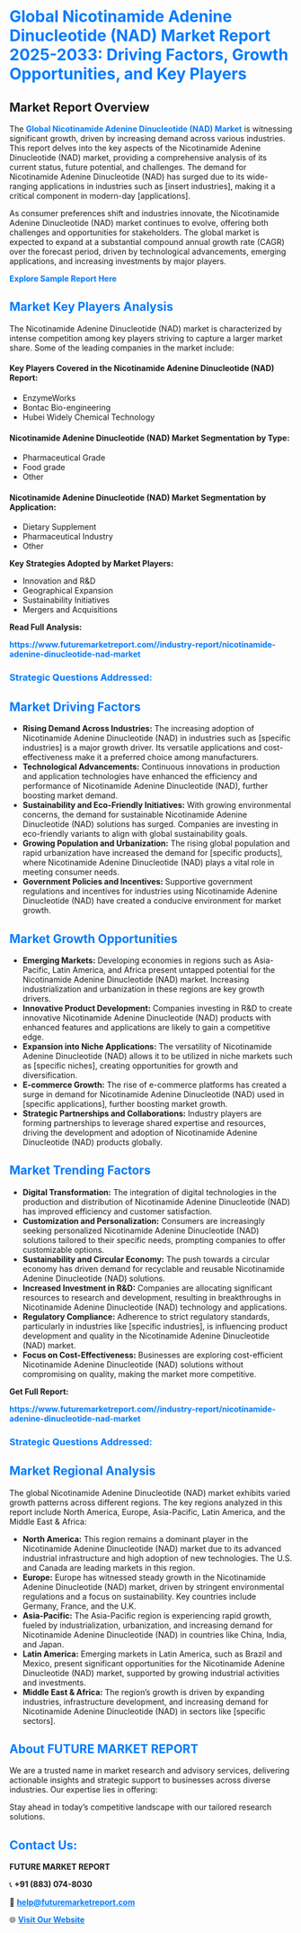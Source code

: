 <h1 style="color: #007BFF;">Global Nicotinamide Adenine Dinucleotide (NAD) Market Report 2025-2033: Driving Factors, Growth Opportunities, and Key Players</h1>

<section id="overview">
<h2>Market Report Overview</h2>
<p>The <a href="https://www.futuremarketreport.com//industry-report/nicotinamide-adenine-dinucleotide-nad-market" style="color: #007BFF; text-decoration: none;"><strong>Global Nicotinamide Adenine Dinucleotide (NAD) Market</strong></a> is witnessing significant growth, driven by increasing demand across various industries. This report delves into the key aspects of the Nicotinamide Adenine Dinucleotide (NAD) market, providing a comprehensive analysis of its current status, future potential, and challenges. The demand for Nicotinamide Adenine Dinucleotide (NAD) has surged due to its wide-ranging applications in industries such as [insert industries], making it a critical component in modern-day [applications].</p>
<p>As consumer preferences shift and industries innovate, the Nicotinamide Adenine Dinucleotide (NAD) market continues to evolve, offering both challenges and opportunities for stakeholders. The global market is expected to expand at a substantial compound annual growth rate (CAGR) over the forecast period, driven by technological advancements, emerging applications, and increasing investments by major players.</p>
</section>

<section id="overview">
<p><a href="https://www.futuremarketreport.com//request-sample/reportId=79727" style="color: #007BFF; text-decoration: none;"><strong>Explore Sample Report Here</strong></a></p>
</section>

<section id="key-players">
<h2 style="color: #007BFF;">Market Key Players Analysis</h2>
<p>The Nicotinamide Adenine Dinucleotide (NAD) market is characterized by intense competition among key players striving to capture a larger market share. Some of the leading companies in the market include:</p>
<h4>Key Players Covered in the Nicotinamide Adenine Dinucleotide (NAD) Report:</h4>
<ul><li>EnzymeWorks</li><li>Bontac Bio-engineering</li><li>Hubei Widely Chemical Technology</li></ul>
<h4>Nicotinamide Adenine Dinucleotide (NAD) Market Segmentation by Type:</h4>
<ul><li>Pharmaceutical Grade</li><li>Food grade</li><li>Other</li></ul>

<h4>Nicotinamide Adenine Dinucleotide (NAD) Market Segmentation by Application:</h4>
<ul><li>Dietary Supplement</li><li>Pharmaceutical Industry</li><li>Other</li></ul>
<p><strong>Key Strategies Adopted by Market Players:</strong></p>
<ul>
<li>Innovation and R&D</li>
<li>Geographical Expansion</li>
<li>Sustainability Initiatives</li>
<li>Mergers and Acquisitions</li>
</ul>
</section>

<section>
<p><strong>Read Full Analysis: </strong></p><a href="https://www.futuremarketreport.com//industry-report/nicotinamide-adenine-dinucleotide-nad-market" style="color: #007BFF; text-decoration: none;"><strong>https://www.futuremarketreport.com//industry-report/nicotinamide-adenine-dinucleotide-nad-market</strong></a>
<h3 style="color: #007BFF;">Strategic Questions Addressed:</h3>
</section>

<section id="driving-factors">
<h2 style="color: #007BFF;">Market Driving Factors</h2>
<ul>
<li><strong>Rising Demand Across Industries:</strong> The increasing adoption of Nicotinamide Adenine Dinucleotide (NAD) in industries such as [specific industries] is a major growth driver. Its versatile applications and cost-effectiveness make it a preferred choice among manufacturers.</li>
<li><strong>Technological Advancements:</strong> Continuous innovations in production and application technologies have enhanced the efficiency and performance of Nicotinamide Adenine Dinucleotide (NAD), further boosting market demand.</li>
<li><strong>Sustainability and Eco-Friendly Initiatives:</strong> With growing environmental concerns, the demand for sustainable Nicotinamide Adenine Dinucleotide (NAD) solutions has surged. Companies are investing in eco-friendly variants to align with global sustainability goals.</li>
<li><strong>Growing Population and Urbanization:</strong> The rising global population and rapid urbanization have increased the demand for [specific products], where Nicotinamide Adenine Dinucleotide (NAD) plays a vital role in meeting consumer needs.</li>
<li><strong>Government Policies and Incentives:</strong> Supportive government regulations and incentives for industries using Nicotinamide Adenine Dinucleotide (NAD) have created a conducive environment for market growth.</li>
</ul>
</section>

<section id="growth-opportunities">
<h2 style="color: #007BFF;">Market Growth Opportunities</h2>
<ul>
<li><strong>Emerging Markets:</strong> Developing economies in regions such as Asia-Pacific, Latin America, and Africa present untapped potential for the Nicotinamide Adenine Dinucleotide (NAD) market. Increasing industrialization and urbanization in these regions are key growth drivers.</li>
<li><strong>Innovative Product Development:</strong> Companies investing in R&D to create innovative Nicotinamide Adenine Dinucleotide (NAD) products with enhanced features and applications are likely to gain a competitive edge.</li>
<li><strong>Expansion into Niche Applications:</strong> The versatility of Nicotinamide Adenine Dinucleotide (NAD) allows it to be utilized in niche markets such as [specific niches], creating opportunities for growth and diversification.</li>
<li><strong>E-commerce Growth:</strong> The rise of e-commerce platforms has created a surge in demand for Nicotinamide Adenine Dinucleotide (NAD) used in [specific applications], further boosting market growth.</li>
<li><strong>Strategic Partnerships and Collaborations:</strong> Industry players are forming partnerships to leverage shared expertise and resources, driving the development and adoption of Nicotinamide Adenine Dinucleotide (NAD) products globally.</li>
</ul>
</section>

<section id="trending-factors">
<h2 style="color: #007BFF;">Market Trending Factors</h2>
<ul>
<li><strong>Digital Transformation:</strong> The integration of digital technologies in the production and distribution of Nicotinamide Adenine Dinucleotide (NAD) has improved efficiency and customer satisfaction.</li>
<li><strong>Customization and Personalization:</strong> Consumers are increasingly seeking personalized Nicotinamide Adenine Dinucleotide (NAD) solutions tailored to their specific needs, prompting companies to offer customizable options.</li>
<li><strong>Sustainability and Circular Economy:</strong> The push towards a circular economy has driven demand for recyclable and reusable Nicotinamide Adenine Dinucleotide (NAD) solutions.</li>
<li><strong>Increased Investment in R&D:</strong> Companies are allocating significant resources to research and development, resulting in breakthroughs in Nicotinamide Adenine Dinucleotide (NAD) technology and applications.</li>
<li><strong>Regulatory Compliance:</strong> Adherence to strict regulatory standards, particularly in industries like [specific industries], is influencing product development and quality in the Nicotinamide Adenine Dinucleotide (NAD) market.</li>
<li><strong>Focus on Cost-Effectiveness:</strong> Businesses are exploring cost-efficient Nicotinamide Adenine Dinucleotide (NAD) solutions without compromising on quality, making the market more competitive.</li>
</ul>
</section>

<section>
<p><strong>Get Full Report: </strong></p><a href="https://www.futuremarketreport.com//industry-report/nicotinamide-adenine-dinucleotide-nad-market" style="color: #007BFF; text-decoration: none;"><strong>https://www.futuremarketreport.com//industry-report/nicotinamide-adenine-dinucleotide-nad-market</strong></a>
<h3 style="color: #007BFF;">Strategic Questions Addressed:</h3>
</section>


<section id="regional-analysis">
<h2 style="color: #007BFF;">Market Regional Analysis</h2>
<p>The global Nicotinamide Adenine Dinucleotide (NAD) market exhibits varied growth patterns across different regions. The key regions analyzed in this report include North America, Europe, Asia-Pacific, Latin America, and the Middle East & Africa:</p>
<ul>
<li><strong>North America:</strong> This region remains a dominant player in the Nicotinamide Adenine Dinucleotide (NAD) market due to its advanced industrial infrastructure and high adoption of new technologies. The U.S. and Canada are leading markets in this region.</li>
<li><strong>Europe:</strong> Europe has witnessed steady growth in the Nicotinamide Adenine Dinucleotide (NAD) market, driven by stringent environmental regulations and a focus on sustainability. Key countries include Germany, France, and the U.K.</li>
<li><strong>Asia-Pacific:</strong> The Asia-Pacific region is experiencing rapid growth, fueled by industrialization, urbanization, and increasing demand for Nicotinamide Adenine Dinucleotide (NAD) in countries like China, India, and Japan.</li>
<li><strong>Latin America:</strong> Emerging markets in Latin America, such as Brazil and Mexico, present significant opportunities for the Nicotinamide Adenine Dinucleotide (NAD) market, supported by growing industrial activities and investments.</li>
<li><strong>Middle East & Africa:</strong> The region’s growth is driven by expanding industries, infrastructure development, and increasing demand for Nicotinamide Adenine Dinucleotide (NAD) in sectors like [specific sectors].</li>
</ul>
</section>

<footer>
<h2 style="color: #007BFF;">About FUTURE MARKET REPORT</h2>
<p>We are a trusted name in market research and advisory services, delivering actionable insights and strategic support to businesses across diverse industries. Our expertise lies in offering:</p>

<p>Stay ahead in today’s competitive landscape with our tailored research solutions.</p>

<h2 style="color: #007BFF;">Contact Us:</h2>
<p><strong>FUTURE MARKET REPORT</strong></p>
<p>📞 <strong>+91 (883) 074-8030</strong></p>
<p>📧 <strong><a href="mailto:help@futuremarketreport.com" style="color: #007BFF;">help@futuremarketreport.com</a></strong></p>
<p>🌐 <strong><a href="https://www.futuremarketreport.com/" style="color: #007BFF;">Visit Our Website</a></strong></p>
</footer>